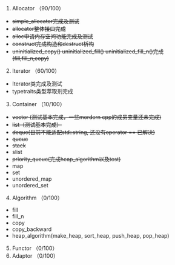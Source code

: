 <!--
 * @Author: haha_giraffe
 * @Date: 2019-11-27 15:27:32
 * @Description: TODO LIST
 -->
1. Allocator （90/100） 
* ~~simple_allocator完成及测试~~
* ~~allocator整体接口完成~~
* ~~alloc申请内存空间功能完成及测试~~
* ~~construct完成构造和destruct析构~~
* ~~uninitialized_copy() uninitialized_fill() uninitialized_fill_n()完成(fill,fill_n,copy)~~
2. Iterator  （60/100）
* Iterator类完成及测试
* typetraits类型萃取剂完成
3. Container （10/100）
* ~~vector (测试基本完成，一些mordern cpp的成员变量还未完成)~~
* ~~list（测试基本完成）~~
* ~~deque(目前不能适配std::string, 还没有operator == 已解决)~~
* ~~queue~~
* ~~stack~~
* slist
* ~~priority_queue(完成heap_algorithm以及test)~~
* map
* set
* unordered_map
* unordered_set
4. Algorithm （0/100）
* fill
* fill_n
* copy
* copy_backward
* heap_algorithm(make_heap, sort_heap, push_heap, pop_heap)
5. Functor   （0/100）
6. Adaptor   （0/100）
